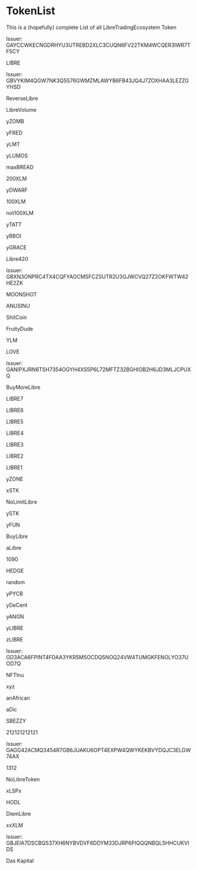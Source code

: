 # TokenList
This is a (hopefully) complete List of all LibreTradingEcosystem Token

Issuer: GAYCCWKECNGDRHYU3UTREBD2XLC3CUQN6FV22TKM4WCQER3IWR7TF5CY

LIBRE

Issuer: GBVYKIM4QGW7NK3Q5S76GWMZMLAWYB6FB43JQ4J7ZOXHAA3LEZZGYHSD

ReverseLibre

LibreVolume

yZOMB

yFRED

yLMT

yLUMOS

maxBREAD

200XLM

yDWARF

100XLM

not100XLM

yTATT

yBBOI

yGRACE

Libre420

Issuer: GBXN3ONPRC4TX4CQFYAOCMSFCZSUTR2U3GJWCVQ27Z2OKFWTW42HE2ZK

MOONSHOT

ANUSINU

ShitCoin

FruityDude

YLM

LOVE

Issuer: GANIPXJRN6TSH7354OGYH4XS5P6L72MFTZ32BGHIOB2H6JD3MLJCPUXQ

BuyMoreLibre

LIBRE7

LIBRE6

LIBRE5

LIBRE4

LIBRE3

LIBRE2

LIBRE1

yZONE

xSTK

NoLimitLibre

ySTK

yFUN

BuyLibre

aLibre

1090

HEDGE

random

yPYCB

yDeCent

yANGN

yLIBRE

zLIBRE

Issuer: GD3ACA6FPINT4FDAA3YKR5M5OCDQ5NOQ24VW4TUMGKFENOLYO37UOD7Q

NFTInu

xyz

anAfrican

aDic

SBEZZY

212121212121

Issuer: GAGG42ACMQ3454R7GB6JUAKU6OPT4EXPW4QWYKEKBVYDQJC3ELGW74AX

1312

NoLibreToken

xLSPx

HODL

DiemLibre

xxXLM

Issuer: GBJEIA7DSCBQS37XH6NYBVDVF6DDYM33DJRP6PIQQQNBQLSHHCUKVIDS

Das Kapital
